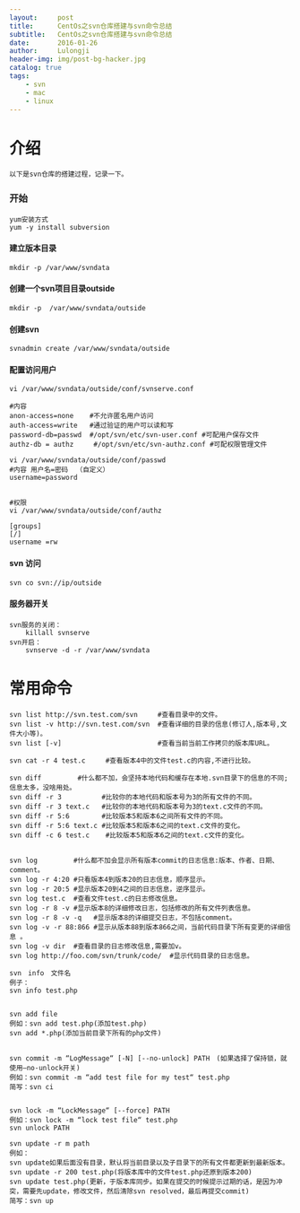 ```yaml
---
layout:     post
title:      CentOs之svn仓库搭建与svn命令总结
subtitle:   CentOs之svn仓库搭建与svn命令总结
date:       2016-01-26
author:     Lulongji
header-img: img/post-bg-hacker.jpg
catalog: true
tags:
    - svn
    - mac 
    - linux
---
```


# 介绍
    以下是svn仓库的搭建过程，记录一下。

### 开始
    yum安装方式
    yum -y install subversion

#### 建立版本目录
    mkdir -p /var/www/svndata

#### 创建一个svn项目目录outside
    mkdir -p  /var/www/svndata/outside

#### 创建svn
    svnadmin create /var/www/svndata/outside

#### 配置访问用户
    vi /var/www/svndata/outside/conf/svnserve.conf

    #内容
    anon-access=none    #不允许匿名用户访问
    auth-access=write   #通过验证的用户可以读和写
    password-db=passwd  #/opt/svn/etc/svn-user.conf #可配用户保存文件
    authz-db = authz     #/opt/svn/etc/svn-authz.conf #可配权限管理文件

    vi /var/www/svndata/outside/conf/passwd
    #内容 用户名=密码  （自定义）
    username=password


    #权限
    vi /var/www/svndata/outside/conf/authz

    [groups]
    [/]
    username =rw

#### svn 访问
    svn co svn://ip/outside

#### 服务器开关
    svn服务的关闭：
        killall svnserve
    svn开启：
        svnserve -d -r /var/www/svndata




# 常用命令

    svn list http://svn.test.com/svn     #查看目录中的文件。
    svn list -v http://svn.test.com/svn  #查看详细的目录的信息(修订人,版本号,文件大小等)。
    svn list [-v]                        #查看当前当前工作拷贝的版本库URL。

    svn cat -r 4 test.c     #查看版本4中的文件test.c的内容,不进行比较。

    svn diff         #什么都不加，会坚持本地代码和缓存在本地.svn目录下的信息的不同;信息太多，没啥用处。
    svn diff -r 3          #比较你的本地代码和版本号为3的所有文件的不同。
    svn diff -r 3 text.c   #比较你的本地代码和版本号为3的text.c文件的不同。
    svn diff -r 5:6        #比较版本5和版本6之间所有文件的不同。
    svn diff -r 5:6 text.c #比较版本5和版本6之间的text.c文件的变化。
    svn diff -c 6 test.c    #比较版本5和版本6之间的text.c文件的变化。


    svn log         #什么都不加会显示所有版本commit的日志信息:版本、作者、日期、comment。
    svn log -r 4:20 #只看版本4到版本20的日志信息，顺序显示。
    svn log -r 20:5 #显示版本20到4之间的日志信息，逆序显示。
    svn log test.c  #查看文件test.c的日志修改信息。
    svn log -r 8 -v #显示版本8的详细修改日志，包括修改的所有文件列表信息。
    svn log -r 8 -v -q   #显示版本8的详细提交日志，不包括comment。
    svn log -v -r 88:866 #显示从版本88到版本866之间，当前代码目录下所有变更的详细信息 。
    svn log -v dir  #查看目录的日志修改信息,需要加v。
    svn log http://foo.com/svn/trunk/code/  #显示代码目录的日志信息。

    svn　info　文件名
    例子：
    svn info test.php


    svn add file
    例如：svn add test.php(添加test.php)
    svn add *.php(添加当前目录下所有的php文件)


    svn commit -m “LogMessage“ [-N] [--no-unlock] PATH　(如果选择了保持锁，就使用–no-unlock开关)
    例如：svn commit -m “add test file for my test“ test.php
    简写：svn ci


    svn lock -m “LockMessage“ [--force] PATH
    例如：svn lock -m “lock test file“ test.php
    svn unlock PATH

    svn update -r m path
    例如：
    svn update如果后面没有目录，默认将当前目录以及子目录下的所有文件都更新到最新版本。
    svn update -r 200 test.php(将版本库中的文件test.php还原到版本200)
    svn update test.php(更新，于版本库同步。如果在提交的时候提示过期的话，是因为冲突，需要先update，修改文件，然后清除svn resolved，最后再提交commit)
    简写：svn up


